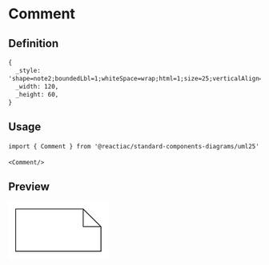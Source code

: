 # Comment

## Definition

```
{
  _style: 'shape=note2;boundedLbl=1;whiteSpace=wrap;html=1;size=25;verticalAlign=top;align=center;',
  _width: 120,
  _height: 60,
}
```

## Usage

```
import { Comment } from '@reactiac/standard-components-diagrams/uml25'

<Comment/>
```

## Preview

<img src="./comment.png" width="200"/>
